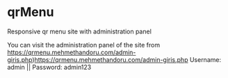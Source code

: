 # qrMenu
Responsive qr menu site with administration panel

You can visit the administration panel of the site from https://qrmenu.mehmethandoru.com/admin-giris.php)https://qrmenu.mehmethandoru.com/admin-giris.php
Username: admin || Password: admin123
